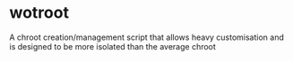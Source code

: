 # wotroot
A chroot creation/management script that allows heavy customisation and is designed to be more isolated than the average chroot

